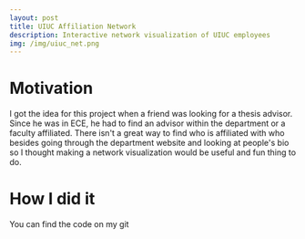 ```yaml
---
layout: post
title: UIUC Affiliation Network
description: Interactive network visualization of UIUC employees
img: /img/uiuc_net.png
---
```


# Motivation

I got the idea for this project when a friend was looking for a thesis advisor. Since he 
was in ECE, he had to find an advisor within the department or a faculty affiliated. There 
isn't a great way to find who is affiliated with who besides going through the department
website and looking at people's bio so I thought making a network visualization would be 
useful and fun thing to do.

# How I did it

You can find the code on my git